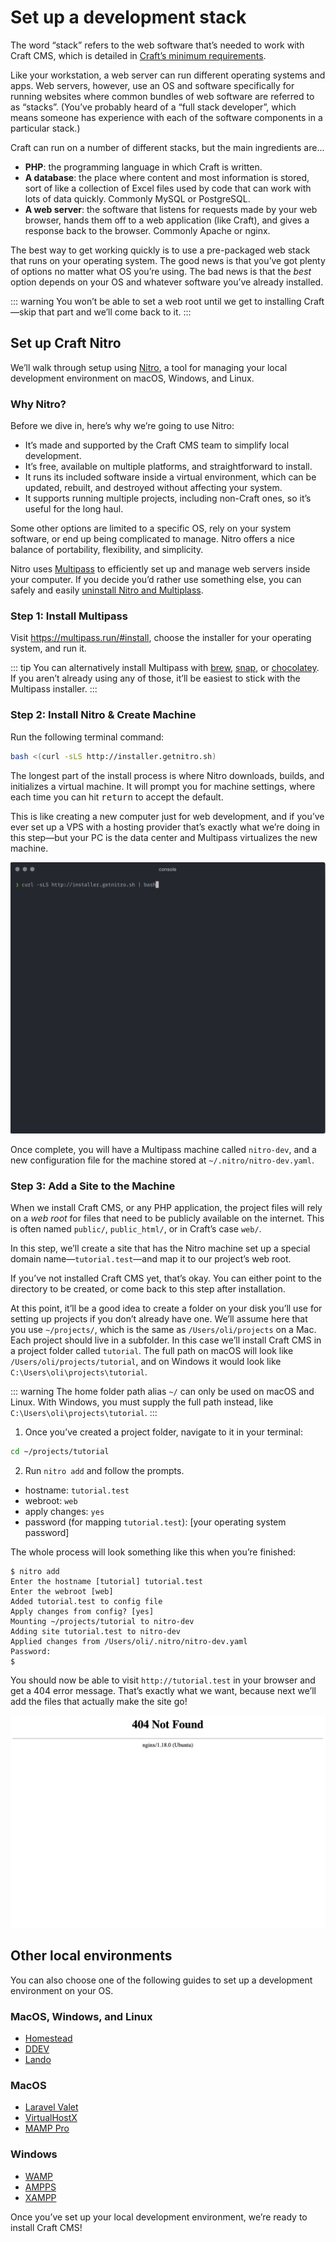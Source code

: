 # Set up a development stack

The word “stack” refers to the web software that’s needed to work with Craft CMS, which is detailed in [Craft’s minimum requirements](/3.x/requirements.md).

Like your workstation, a web server can run different operating systems and apps. Web servers, however, use an OS and software specifically for running websites where common bundles of web software are referred to as “stacks”. (You’ve probably heard of a “full stack developer”, which means someone has experience with each of the software components in a particular stack.)

Craft can run on a number of different stacks, but the main ingredients are...

- **PHP**: the programming language in which Craft is written.
- **A database**: the place where content and most information is stored, sort of like a collection of Excel files used by code that can work with lots of data quickly. Commonly MySQL or PostgreSQL.
- **A web server**: the software that listens for requests made by your web browser, hands them off to a web application (like Craft), and gives a response back to the browser. Commonly Apache or nginx.

The best way to get working quickly is to use a pre-packaged web stack that runs on your operating system. The good news is that you’ve got plenty of options no matter what OS you’re using. The bad news is that the _best_ option depends on your OS and whatever software you’ve already installed.

::: warning
You won’t be able to set a web root until we get to installing Craft—skip that part and we’ll come back to it.
:::

## Set up Craft Nitro

We’ll walk through setup using [Nitro](/nitro/), a tool for managing your local development environment on macOS, Windows, and Linux.

### Why Nitro?

Before we dive in, here’s why we’re going to use Nitro:

- It’s made and supported by the Craft CMS team to simplify local development.
- It’s free, available on multiple platforms, and straightforward to install.
- It runs its included software inside a virtual environment, which can be updated, rebuilt, and destroyed without affecting your system.
- It supports running multiple projects, including non-Craft ones, so it’s useful for the long haul.

Some other options are limited to a specific OS, rely on your system software, or end up being complicated to manage. Nitro offers a nice balance of portability, flexibility, and simplicity.

Nitro uses [Multipass](https://multipass.run/) to efficiently set up and manage web servers inside your computer. If you decide you’d rather use something else, you can safely and easily [uninstall Nitro and Multiplass](/nitro/installation.md#uninstalling-nitro).

### Step 1: Install Multipass

Visit <https://multipass.run/#install>, choose the installer for your operating system, and run it.

::: tip
You can alternatively install Multipass with [brew](https://brew.sh/), [snap](https://snapcraft.io/), or [chocolatey](https://chocolatey.org/). If you aren’t already using any of those, it’ll be easiest to stick with the Multipass installer.
:::

### Step 2: Install Nitro & Create Machine

Run the following terminal command:

```sh
bash <(curl -sLS http://installer.getnitro.sh)
```

The longest part of the install process is where Nitro downloads, builds, and initializes a virtual machine. It will prompt you for machine settings, where each time you can hit <kbd>return</kbd> to accept the default.

This is like creating a new computer just for web development, and if you’ve ever set up a VPS with a hosting provider that’s exactly what we’re doing in this step—but your PC is the data center and Multipass virtualizes the new machine.

<img src="../images/tutorial-nitro-install.gif" alt="Animation of console installing Nitro" class="rounded-md" />

Once complete, you will have a Multipass machine called `nitro-dev`, and a new configuration file for the machine stored at `~/.nitro/nitro-dev.yaml`.

### Step 3: Add a Site to the Machine

When we install Craft CMS, or any PHP application, the project files will rely on a _web root_ for files that need to be publicly available on the internet. This is often named `public/`, `public_html/`, or in Craft’s case `web/`.

In this step, we’ll create a site that has the Nitro machine set up a special domain name—`tutorial.test`—and map it to our project’s web root.

If you’ve not installed Craft CMS yet, that’s okay. You can either point to the directory to be created, or come back to this step after installation.

At this point, it’ll be a good idea to create a folder on your disk you’ll use for setting up projects if you don’t already have one. We’ll assume here that you use `~/projects/`, which is the same as `/Users/oli/projects` on a Mac. Each project should live in a subfolder. In this case we’ll install Craft CMS in a project folder called `tutorial`. The full path on macOS will look like `/Users/oli/projects/tutorial`, and on Windows it would look like `C:\Users\oli\projects\tutorial`.

::: warning
The home folder path alias `~/` can only be used on macOS and Linux. With Windows, you must supply the full path instead, like `C:\Users\oli\projects\tutorial`.
:::

1. Once you’ve created a project folder, navigate to it in your terminal:

```sh
cd ~/projects/tutorial
```

2. Run `nitro add` and follow the prompts.

- hostname: `tutorial.test`
- webroot: `web`
- apply changes: `yes`
- password (for mapping `tutorial.test`): [your operating system password]

The whole process will look something like this when you’re finished:

```
$ nitro add
Enter the hostname [tutorial] tutorial.test
Enter the webroot [web]
Added tutorial.test to config file
Apply changes from config? [yes]
Mounting ~/projects/tutorial to nitro-dev
Adding site tutorial.test to nitro-dev
Applied changes from /Users/oli/.nitro/nitro-dev.yaml
Password:
$
```

You should now be able to visit `http://tutorial.test` in your browser and get a 404 error message. That’s exactly what we want, because next we’ll add the files that actually make the site go!

<BrowserShot url="http://tutorial.test" :link="false">
<img src="../images/tutorial-nitro-404.png" alt="Screenshot of 404 error from the web server" />
</BrowserShot>

## Other local environments

You can also choose one of the following guides to set up a development environment on your OS.

### MacOS, Windows, and Linux

- [Homestead](https://laravel.com/docs/6.x/homestead)
- [DDEV](https://ddev.readthedocs.io/en/stable/)
- [Lando](https://lando.dev/)

### MacOS

- [Laravel Valet](https://laravel.com/docs/7.x/valet)
- [VirtualHostX](https://clickontyler.com/virtualhostx/)
- [MAMP Pro](https://www.mamp.info/en/mamp-pro/windows/)

### Windows

- [WAMP](http://www.wampserver.com/en/)
- [AMPPS](https://www.ampps.com/)
- [XAMPP](https://www.apachefriends.org/index.html)

Once you’ve set up your local development environment, we’re ready to install Craft CMS!
